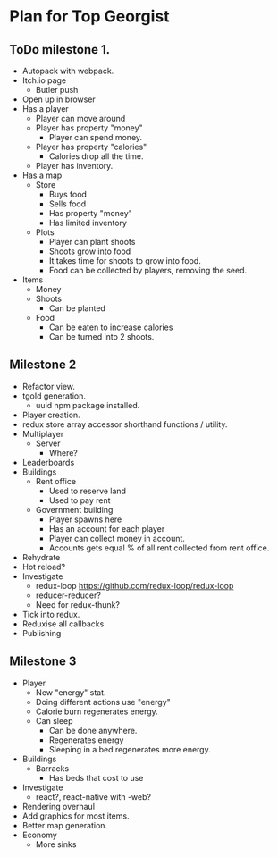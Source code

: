 # Plan for Top Georgist

## ToDo milestone 1.

* Autopack with webpack.
* Itch.io page
	* Butler push
* Open up in browser
* Has a player
	* Player can move around
	* Player has property "money"
		* Player can spend money.
	* Player has property "calories"
		* Calories drop all the time.
	* Player has inventory.
* Has a map
	* Store
		* Buys food
		* Sells food
		* Has property "money"
		* Has limited inventory
	* Plots
		* Player can plant shoots
		* Shoots grow into food
		* It takes time for shoots to grow into food.
		* Food can be collected by players, removing the seed.
* Items
	* Money
	* Shoots
		* Can be planted
	* Food
		* Can be eaten to increase calories
		* Can be turned into 2 shoots.

## Milestone 2

* Refactor view.
* tgoId generation.
	* uuid npm package installed.
* Player creation.
* redux store array accessor shorthand functions / utility.
* Multiplayer
	* Server
		* Where?
* Leaderboards
* Buildings
	* Rent office
		* Used to reserve land
		* Used to pay rent
	* Government building
		* Player spawns here
		* Has an account for each player
		* Player can collect money in account.
		* Accounts gets equal % of all rent collected from rent office.
* Rehydrate
* Hot reload?
* Investigate
	* redux-loop https://github.com/redux-loop/redux-loop
	* reducer-reducer?
	* Need for redux-thunk?
* Tick into redux.
* Reduxise all callbacks.
* Publishing

## Milestone 3
* Player
	* New "energy" stat.
	* Doing different actions use "energy"
	* Calorie burn regenerates energy.
	* Can sleep
		* Can be done anywhere.
		* Regenerates energy
		* Sleeping in a bed regenerates more energy.
* Buildings
	* Barracks
		* Has beds that cost to use
* Investigate
	* react?, react-native with -web?
* Rendering overhaul
* Add graphics for most items.
* Better map generation.
* Economy
	* More sinks
